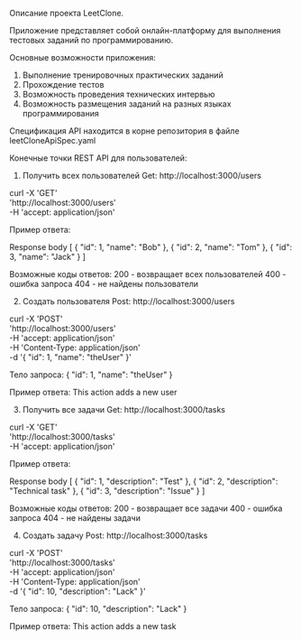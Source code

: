 Описание проекта LeetClone.

Приложение представляет собой онлайн-платформу для выполнения тестовых заданий по программированию.

Основные возможности приложения:
1. Выполнение тренировочных практических заданий
2. Прохождение тестов
3. Возможность проведения технических интервью
4. Возможность размещения заданий на разных языках программирования

Спецификация API находится в корне репозитория в файле leetCloneApiSpec.yaml

Конечные точки REST API для пользователей:

1. Получить всех пользователей Get:
http://localhost:3000/users

curl -X 'GET' \
  'http://localhost:3000/users' \
  -H 'accept: application/json'

Пример ответа:
  	
Response body
[
  {
    "id": 1,
    "name": "Bob"
  },
  {
    "id": 2,
    "name": "Tom"
  },
  {
    "id": 3,
    "name": "Jack"
  }
]

Возможные коды ответов:
200 - возвращает всех пользователей
400 - ошибка запроса
404 - не найдены пользователи

2. Создать пользователя Post:
http://localhost:3000/users

curl -X 'POST' \
  'http://localhost:3000/users' \
  -H 'accept: application/json' \
  -H 'Content-Type: application/json' \
  -d '{
  "id": 1,
  "name": "theUser"
}'

Тело запроса:
{
  "id": 1,
  "name": "theUser"
}

Пример ответа:
This action adds a new user

3. Получить все задачи Get:
http://localhost:3000/tasks

curl -X 'GET' \
  'http://localhost:3000/tasks' \
  -H 'accept: application/json'

Пример ответа:
  	
Response body
[
  {
    "id": 1,
    "description": "Test"
  },
  {
    "id": 2,
    "description": "Technical task"
  },
  {
    "id": 3,
    "description": "Issue"
  }
]

Возможные коды ответов:
200 - возвращает все задачи
400 - ошибка запроса
404 - не найдены задачи

4. Создать задачу Post:
http://localhost:3000/tasks

curl -X 'POST' \
  'http://localhost:3000/tasks' \
  -H 'accept: application/json' \
  -H 'Content-Type: application/json' \
  -d '{
  "id": 10,
  "description": "Lack"
}'

Тело запроса:
{
  "id": 10,
  "description": "Lack"
}

Пример ответа:
This action adds a new task